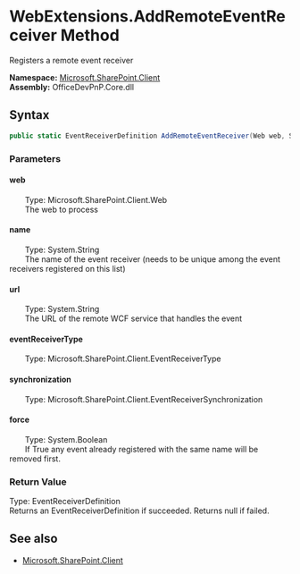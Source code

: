 # WebExtensions.AddRemoteEventReceiver Method  
Registers a remote event receiver  

**Namespace:** [Microsoft.SharePoint.Client](Microsoft.SharePoint.Client.md)  
**Assembly:** OfficeDevPnP.Core.dll  
## Syntax
```C#
public static EventReceiverDefinition AddRemoteEventReceiver(Web web, String name, String url, EventReceiverType eventReceiverType, EventReceiverSynchronization synchronization, Boolean force)
```
### Parameters
#### web  
&emsp;&emsp;Type: Microsoft.SharePoint.Client.Web  
&emsp;&emsp;The web to process  

#### name  
&emsp;&emsp;Type: System.String  
&emsp;&emsp;The name of the event receiver (needs to be unique among the event receivers registered on this list)  

#### url  
&emsp;&emsp;Type: System.String  
&emsp;&emsp;The URL of the remote WCF service that handles the event  

#### eventReceiverType  
&emsp;&emsp;Type: Microsoft.SharePoint.Client.EventReceiverType  

#### synchronization  
&emsp;&emsp;Type: Microsoft.SharePoint.Client.EventReceiverSynchronization  

#### force  
&emsp;&emsp;Type: System.Boolean  
&emsp;&emsp;If True any event already registered with the same name will be removed first.  

### Return Value
Type: EventReceiverDefinition  
Returns an EventReceiverDefinition if succeeded. Returns null if failed.

## See also
- [Microsoft.SharePoint.Client](Microsoft.SharePoint.Client.md)
